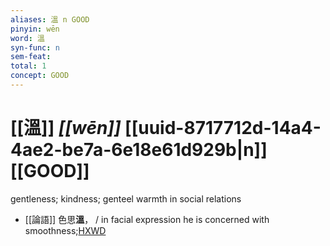 ```yaml
---
aliases: 溫 n GOOD
pinyin: wēn
word: 溫
syn-func: n
sem-feat: 
total: 1
concept: GOOD 
---
```

# [[溫]] *[[wēn]]*  [[uuid-8717712d-14a4-4ae2-be7a-6e18e61d929b|n]] [[GOOD]]
gentleness; kindness; genteel warmth in social relations
 - [[論語]] 色思**溫**， / in facial expression he is concerned with smoothness;[HXWD](https://hxwd.org/textview.html?location=KR1h0004_tls_016-15a.6)